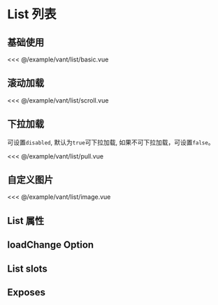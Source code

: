 # List 列表

## 基础使用

<demo md src="list/basic" dir="vant" is-view>

<<< @/example/vant/list/basic.vue
</demo>

## 滚动加载

<demo md src="list/scroll" dir="vant" is-view>

<<< @/example/vant/list/scroll.vue
</demo>

## 下拉加载

可设置`disabled`, 默认为`true`可下拉加载, 如果不可下拉加载，可设置`false`。

<demo md src="list/pull" dir="vant" is-view>

<<< @/example/vant/list/pull.vue
</demo>

## 自定义图片

<demo md src="list/image" dir="vant" is-view>

<<< @/example/vant/list/image.vue
</demo>

## List 属性

<v-table type="attrs" :data="[
  { attr :'disabled', dec: '是否禁用下拉刷新', type: 'boolean', optional: '-', default: 'false' },
  { attr :'finishedText', dec: '完成加载的文字提示', type: 'string', optional: '-', default: '没有更多了' },
  { attr :'loadChange', dec: 'load 回调 返参查看Option', type: 'function', optional: '-', default: '' },
  { attr :'refreshChange', dec: '下拉刷新的回调', type: 'function', optional: '-', default: '-' },
]" />

## loadChange Option

<v-table type="dec" :data="[
  { name :'pageIndex', dec: '当前页数' },
  { name :'isNullData', dec: '数据是否为空' },
  { name :'isFinished', dec: '页码是否全部加载完成' },
]" />

## List slots

<v-table type="slot" :data="[
  { name :'default', dec: '默认插槽，显示内容', child: '-' },
  { name :'loading', dec: '加载中图片插槽', child: '-' },
  { name :'empty', dec: '没有数据图片插槽', child: '-' },
]" />

## Exposes

<v-table type="event" :data="[
  { event :'reset', dec: '重置状态', callback: '-' },
]" />
